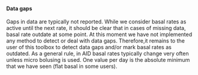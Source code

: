 

#### Data gaps
Gaps in data are typically not reported. While we consider basal rates as active until the next rate, it should be clear that in cases of missing data, basal rate outdate at some point. At this moment we have not implemented any method to detect or deal with data gaps. Therefore,it remains to the user of this toolbox to detect data gaps and/or mark basal rates as outdated. As a general rule, in AID basal rates typically change very often unless micro bolusing is used. One value per day is the absolute minimum that we have seen (flat basal in some users).